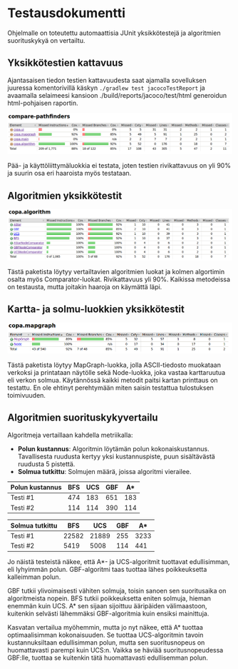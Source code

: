 # Testausdokumentti

Ohjelmalle on toteutettu automaattisia JUnit yksikkötestejä ja algoritmien suorituskykyä on vertailtu.

## Yksikkötestien kattavuus

Ajantasaisen tiedon testien kattavuudesta saat ajamalla sovelluksen juuressa komentorivillä käskyn ``./gradlew test jacocoTestReport`` ja avaamalla selaimeesi kansioon ./build/reports/jacoco/test/html generoidun html-pohjaisen raportin.

![Jacocon testikattavuus-raportti](./reports/jacoco/jacoco.png)

Pää- ja käyttöliittymäluokkia ei testata, joten testien rivikattavuus on yli 90% ja suurin osa eri haaroista myös testataan.

## Algoritmien yksikkötestit

![Jacocon testikattavuus-raportti, copa.algorithm](./reports/jacoco/jacoco_algorithm.png)

Tästä paketista löytyy vertailtavien algoritmien luokat ja kolmen algortimin osalta myös Comparator-luokat. Rivikattavuus yli 90%. Kaikissa metodeissa on testausta, mutta joitakin haaroja on käymättä läpi.

## Kartta- ja solmu-luokkien yksikkötestit

![Jacocon testikattavuus-raportti, copa.mapgraph](./reports/jacoco/jacoco_mapgraph.png)

Tästä paketista löytyy MapGraph-luokka, jolla ASCII-tiedosto muokataan verkoksi ja printataan näytölle sekä Node-luokka, joka vastaa karttaruutua eli verkon solmua. Käytännössä kaikki metodit paitsi kartan printtaus on testattu. En ole ehtinyt perehtymään miten saisin testattua tulostuksen toimivuuden.

## Algoritmien suorituskykyvertailu

Algoritmeja vertaillaan kahdella metriikalla:
* **Polun kustannus**: Algoritmin löytämän polun kokonaiskustannus. Tavallisesta ruudusta kertyy yksi kustannuspiste, puun sisältävästä ruudusta 5 pistettä.
* **Solmua tutkittu**: Solmujen määrä, joissa algoritmi vierailee.

Polun kustannus | BFS | UCS | GBF | A*
----------|----------|----------|----------|----------
Testi #1 | 474 | 183 | 651 | 183
Testi #2 | 114 | 114 | 390 | 114



Solmua tutkittu | BFS | UCS | GBF | A*
----------|----------|----------|----------|----------
Testi #1 | 22582 | 21889 | 255 | 3233
Testi #2 | 5419  | 5008  | 114 | 441


Jo näistä testeistä näkee, että A*- ja UCS-algoritmit tuottavat edullisimman, eli lyhyimmän polun. GBF-algoritmi taas tuottaa lähes poikkeuksetta kalleimman polun.

GBF tutkii ylivoimaisesti vähiten solmuja, toisin sanoen sen suoritusaika on algoritmeista nopein. BFS tutkii poikkeuksetta eniten solmuja, hieman enemmän kuin UCS. A* sen sijaan sijoittuu ääripäiden välimaastoon, kuitenkin selvästi lähemmäksi GBF-algoritmia kuin ensiksi mainittuja.

Kasvatan vertailua myöhemmin, mutta jo nyt näkee, että A* tuottaa optimaalisimman kokonaisuuden. Se tuottaa UCS-algoritmin tavoin kustannuksiltaan edullisimman polun, mutta sen suoritusnopeus on huomattavasti parempi kuin UCS:n. Vaikka se häviää suoritusnopeudessa GBF:lle, tuottaa se kuitenkin tätä huomattavasti edullisemman polun. 
